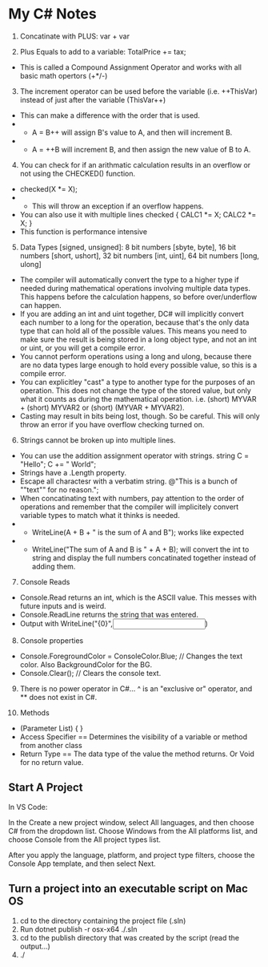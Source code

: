 # My C# Notes #

1. Concatinate with PLUS: var + var

2. Plus Equals to add to a variable: TotalPrice += tax;
 - This is called a Compound Assignment Operator and works with all basic math opertors (+*/-)

3. The increment operator can be used before the variable (i.e. ++ThisVar) instead of just after the variable (ThisVar++)
 - This can make a difference with the order that is used.
 - - A = B++ will assign B's value to A, and then will increment B.
 - - A = ++B will increment B, and then assign the new value of B to A.

4. You can check for if an arithmatic calculation results in an overflow or not using the CHECKED() function.
 - checked(X *= X);
 - - This will throw an exception if an overflow happens.
 - You can also use it with multiple lines
 checked
 {
     CALC1 *= X;
     CALC2 *= X;
 }
 - This function is performance intensive

5. Data Types [signed, unsigned]: 8 bit numbers [sbyte, byte], 16 bit numbers [short, ushort], 32 bit numbers [int, uint], 64 bit numbers [long, ulong]
 - The compiler will automatically convert the type to a higher type if needed during mathematical operations involving multiple data types. This happens before the calculation happens, so before over/underflow can happen.
 - If you are adding an int and uint together, DC# will implicitly convert each number to a long for the operation, because that's the only data type that can hold all of the possible values. This means you need to make sure the result is being stored in a long object type, and not an int or uint, or you will get a compile error.
 - You cannot perform operations using a long and ulong, because there are no data types large enough to hold every possible value, so this is a compile error.
 - You can explicitley "cast" a type to another type for the purposes of an operation. This does not change the type of the stored value, but only what it counts as during the mathematical operation. i.e. (short) MYVAR + (short) MYVAR2 or (short) (MYVAR + MYVAR2).
  - Casting may result in bits being lost, though. So be careful. This will only throw an error if you have overflow checking turned on.

6. Strings cannot be broken up into multiple lines.
 - You can use the addition assignment operator with strings. string C = "Hello"; C += " World";
 - Strings have a .Length property.
 - Escape all charactesr with a verbatim string. @"This is a bunch of ""text"" for no reason.";
 - When concatinating text with numbers, pay attention to the order of operations and remember that the compiler will implicitely convert variable types to match what it thinks is needed.
 - - WriteLine(A + B + " is the sum of A and B"); works like expected
 - - WriteLine("The sum of A and B is " + A + B); will convert the int to string and display the full numbers concatinated together instead of adding them.

7. Console Reads
 - Console.Read returns an int, which is the ASCII value. This messes with future inputs and is weird.
 - Console.ReadLine returns the string that was entered.
 - Output with WriteLine("{0}",<input variable name>)

8. Console properties
 - Console.ForegroundColor = ConsoleColor.Blue; // Changes the text color. Also BackgroundColor for the BG.
 - Console.Clear(); // Clears the console text.

9. There is no power operator in C#... ^ is an "exclusive or" operator, and ** does not exist in C#.

10. Methods
 - <Access Specifier> <Return Type> <Method Name>(Parameter List) { <Method Body> }
 - Access Specifier == Determines the visibility of a variable or method from another class
 - Return Type == The data type of the value the method returns. Or Void for no return value.

## Start A Project ##

In VS Code:

In the Create a new project window, select All languages, and then choose C# from the dropdown list. Choose Windows from the All platforms list, and choose Console from the All project types list.

After you apply the language, platform, and project type filters, choose the Console App template, and then select Next.

## Turn a project into an executable script on Mac OS ##
1. cd to the directory containing the project file (.sln)
2. Run dotnet publish -r osx-x64 ./<file>.sln
3. cd to the publish directory that was created by the script (read the output...)
4. ./<file that matches the project name>